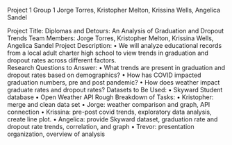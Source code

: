 Project 1 Group 1
Jorge Torres, Kristopher Melton, Krissina Wells, Angelica Sandel

Project Title: Diplomas and Detours: An Analysis of Graduation and Dropout Trends
Team Members: Jorge Torres, Kristopher Melton, Krissina Wells, Angelica Sandel
Project Description:
•	We will analyze educational records from a local adult charter high school to view trends in graduation and dropout rates across different factors.  
Research Questions to Answer: 
•	What trends are present in graduation and dropout rates based on demographics?
•	How has COVID impacted graduation numbers, pre and post pandemic?
•	How does weather impact graduate rates and dropout rates?
Datasets to Be Used:
•	Skyward Student database
•	Open Weather API
Rough Breakdown of Tasks:
•	Kristopher: merge and clean data set
•	Jorge: weather comparison and graph, API connection
•	Krissina: pre-post covid trends, exploratory data analysis, create line plot.
•	Angelica: provide Skyward dataset, graduation rate and dropout rate trends, correlation, and graph
•	Trevor: presentation organization, overview of analysis
